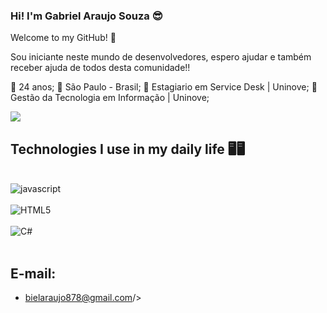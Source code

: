 ### Hi! I'm Gabriel Araujo Souza 😎

 Welcome to my GitHub! 🤝
 
 Sou iniciante neste mundo de desenvolvedores, espero ajudar e também receber ajuda de todos desta comunidade!!

 🔗 24 anos;
 🔗 São Paulo - Brasil;
🔗 Estagiario em Service Desk | Uninove;
🔗 Gestão da Tecnologia em Informação | Uninove;

<picture>
<source 
  srcset="https://github-readme-stats.vercel.app/api?username=GSOUZA11&show_icons=true&theme=dark"
  media="(prefers-color-scheme: dark)"
/>
<source
  srcset="https://github-readme-stats.vercel.app/api?username=viniciusmmattos&show_icons=true"
  media="(prefers-color-scheme: light), (prefers-color-scheme: no-preference)"
/>
<img src="https://github-readme-stats.vercel.app/api?username=viniciusmmattos&show_icons=true" />
</picture>

## Technologies I use in my daily life 🖥️🖥️

<div style="display: inline_block"><br/>
<img olign="center" alt="javascript" src="https://img.shields.io/badge/JavaScript-F7DF1E?style=for-the-badge&logo=javascript&logoColor=black"/>
<div style="display: inline_block"><br/>
<img olign="center" alt="HTML5" src="https://img.shields.io/badge/HTML5-E34F26?style=for-the-badge&logo=html5&logoColor=white"/>
<div style="display: inline_block"><br/>
<img olign="center" alt="C#" src="https://img.shields.io/badge/C%23-239120?style=for-the-badge&logo=c-sharp&logoColor=white"/>
<div style="display: inline_block"><br/>
  
   ## E-mail:
  - bielaraujo878@gmail.com/>
